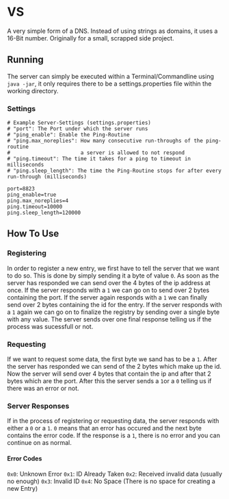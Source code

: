 # VS
A very simple form of a DNS. Instead of using strings as domains, it uses a 16-Bit number. Originally for a small, scrapped side project.

## Running
The server can simply be executed within a Terminal/Commandline using `java -jar`, it only requires there to be a settings.properties file within the working directory.

### Settings
```properties
# Example Server-Settings (settings.properties)
# "port": The Port under which the server runs
# "ping_enable": Enable the Ping-Routine
# "ping.max_noreplies": How many consecutive run-throughs of the ping-routine
#                       a server is allowed to not respond
# "ping.timeout": The time it takes for a ping to timeout in milliseconds
# "ping.sleep_length": The time the Ping-Routine stops for after every run-through (milliseconds)

port=8823
ping_enable=true
ping.max_noreplies=4
ping.timeout=10000
ping.sleep_length=120000
```

## How To Use
### Registering
In order to register a new entry, we first have to tell the server that we want to do so. This is done
by simply sending it a byte of value `0`. As soon as the server has responded we can send over the 4 bytes
of the ip address at once. If the server responds with a `1` we can go on to send over 2 bytes containing
the port. If the server again responds with a `1` we can finally send over 2 bytes containing the id for the
entry. If the server responds with a `1` again we can go on to finalize the registry by sending over a single
byte with any value. The server sends over one final response telling us if the process was sucessfull or not.

### Requesting
If we want to request some data, the first byte we sand has to be a `1`. After the server has responded we can
send of the 2 bytes which make up the id. Now the server will send over 4 bytes that contain the ip and after that
2 bytes which are the port. After this the server sends a `1`or a `0` telling us if there was an error or not.

### Server Responses
If in the process of registering or requesting data, the server responds with either a `0` or a `1`.
`0` means that an error has occured and the next byte contains the error code. If the response is a `1`,
there is no error and you can continue on as normal.

#### Error Codes
`0x0`: Unknown Error
`0x1`: ID Already Taken
`0x2`: Received invalid data (usually no enough)
`0x3`: Invalid ID
`0x4`: No Space (There is no space for creating a new Entry)
